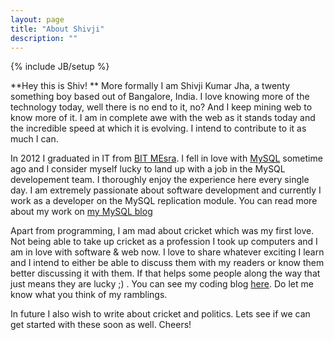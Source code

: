 ```yaml
---
layout: page
title: "About Shivji"
description: ""
---
```

{% include JB/setup %}

**Hey this is Shiv! ** More formally I am Shivji Kumar Jha, a twenty something boy based out of Bangalore, India. I love knowing more of the technology today, well there is no end to it, no? And I keep mining web to know more of it. I am in complete awe with the web as it stands today and the incredible speed at which it is evolving. I intend to contribute to it as much I can.

In 2012 I graduated in IT from [BIT MEsra](http://en.wikipedia.org/wiki/Birla_Institute_of_Technology,_Mesra). I fell in love with [MySQL](http://dev.mysql.com/) sometime ago and I consider myself lucky to land up with a job in the MySQL developement team. I thoroughly enjoy the experience here every single day. I am extremely passionate about software development and currently I work as a developer on the MySQL replication module. You can read more about my work on [my MySQL blog](http://work.shivjijha.com/)

Apart from programming, I am mad about cricket which was my first love. Not being able to take up cricket as a profession I took up computers and I am in love with software & web now. I love to share whatever exciting I learn and I intend to either be able to discuss them with my readers or know them better discussing it with them. If that helps some people along the way that just means they are lucky ;) . You can see my coding blog [here](http://shiv4289.wordpress.com). Do let me know what you think of my ramblings.

In future I also wish to write about cricket and politics. Lets see if we can get started with these soon as well. Cheers!
